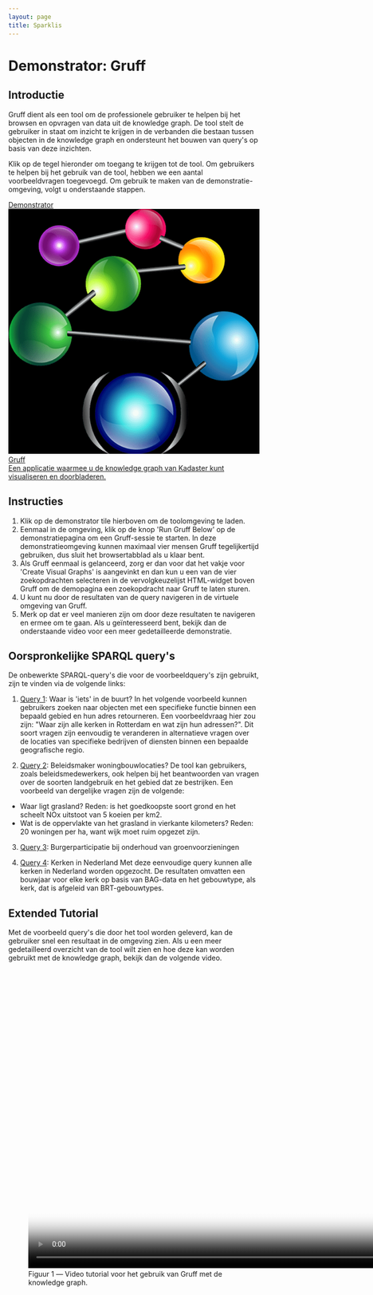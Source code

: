 ```yaml
---
layout: page
title: Sparklis 
---
```


# Demonstrator: Gruff 

## Introductie
Gruff dient als een tool om de professionele gebruiker te helpen bij het browsen en opvragen van data uit de knowledge graph. De tool stelt de gebruiker in staat om inzicht te krijgen in de verbanden die bestaan tussen objecten in de knowledge graph en ondersteunt het bouwen van query's op basis van deze inzichten. 

Klik op de tegel hieronder om toegang te krijgen tot de tool. Om gebruikers te helpen bij het gebruik van de tool, hebben we een aantal voorbeeldvragen toegevoegd. Om gebruik te maken van de demonstratie-omgeving, volgt u onderstaande stappen. 

<div class="cards-wrapper">
  <a href="http://flux.franz.com:9009/kadaster">
    <div class="card">
      <div class="card-type">Demonstrator</div>
      <img class="card-image" src="/assets/images/gruff.png" alt="sparklis">
      <div class="card-title">Gruff</div>
      <div class="card-description">Een applicatie waarmee u de knowledge graph van Kadaster kunt visualiseren en doorbladeren.</div>
	</div>
  </a>
</div>

## Instructies
1. Klik op de demonstrator tile hierboven om de toolomgeving te laden.
2. Eenmaal in de omgeving, klik op de knop 'Run Gruff Below' op de demonstratiepagina om een Gruff-sessie te starten. In deze demonstratieomgeving kunnen maximaal vier mensen Gruff tegelijkertijd gebruiken, dus sluit het browsertabblad als u klaar bent.
3. Als Gruff eenmaal is gelanceerd, zorg er dan voor dat het vakje voor 'Create Visual Graphs' is aangevinkt en dan kun u een van de vier zoekopdrachten selecteren in de vervolgkeuzelijst HTML-widget boven Gruff om de demopagina een zoekopdracht naar Gruff te laten sturen.
4. U kunt nu door de resultaten van de query navigeren in de virtuele omgeving van Gruff.
5. Merk op dat er veel manieren zijn om door deze resultaten te navigeren en ermee om te gaan. Als u geïnteresseerd bent, bekijk dan de onderstaande video voor een meer gedetailleerde demonstratie.

## Oorspronkelijke SPARQL query's 

De onbewerkte SPARQL-query's die voor de voorbeeldquery's zijn gebruikt, zijn te vinden via de volgende links:

  1. [Query 1](https://data.labs.kadaster.nl/igo/-/queries/iets-in-de-buurt/15): Waar is 'iets' in de buurt?
  In het volgende voorbeeld kunnen gebruikers zoeken naar objecten met een specifieke functie binnen een bepaald gebied en hun adres retourneren. Een voorbeeldvraag hier zou zijn: "Waar zijn alle kerken in Rotterdam en wat zijn hun adressen?". Dit soort vragen zijn eenvoudig te veranderen in alternatieve vragen over de locaties van specifieke bedrijven of diensten binnen een bepaalde geografische regio.

  2. [Query 2](https://data.labs.kadaster.nl/igo/-/queries/oppervlakte-kg/14): Beleidsmaker woningbouwlocaties?
  De tool kan gebruikers, zoals beleidsmedewerkers, ook helpen bij het beantwoorden van vragen over de soorten landgebruik en het gebied dat ze bestrijken. Een voorbeeld van dergelijke vragen zijn de volgende: 
  - Waar ligt grasland? Reden: is het goedkoopste soort grond en het scheelt NOx uitstoot van 5 koeien per km2.
  - Wat is de oppervlakte van het grasland in vierkante kilometers? Reden: 20 woningen per ha, want wijk moet ruim opgezet zijn. 

  3. [Query 3](https://data.labs.kadaster.nl/kadaster/-/queries/Burgerparticipatie-bij-onderhoud-van-gro/1): Burgerparticipatie bij onderhoud van groenvoorzieningen

  4. [Query 4](https://data.labs.kadaster.nl/kadaster/-/queries/kerken-in-nederland/1): Kerken in Nederland
  Met deze eenvoudige query kunnen alle kerken in Nederland worden opgezocht. De resultaten omvatten een bouwjaar voor elke kerk op basis van BAG-data en het gebouwtype, als kerk, dat is afgeleid van BRT-gebouwtypes.

## Extended Tutorial

Met de voorbeeld query's die door het tool worden geleverd, kan de gebruiker snel een resultaat in de omgeving zien. Als u een meer gedetailleerd overzicht van de tool wilt zien en hoe deze kan worden gebruikt met de knowledge graph, bekijk dan de volgende video.

<figure id="1">
  <video controls loop poster="/assets/images/gruff.png" width="1200">
	<source src="/assets/videos/gruff.mp4" type="video/mp4">
		Helaas, uw browser kan deze mp4 video niet weergeven.
	</source>
  </video>
  <figcaption>
	Figuur 1 ― Video tutorial voor het gebruik van Gruff met de knowledge graph.
  </figcaption>
</figure>

   


